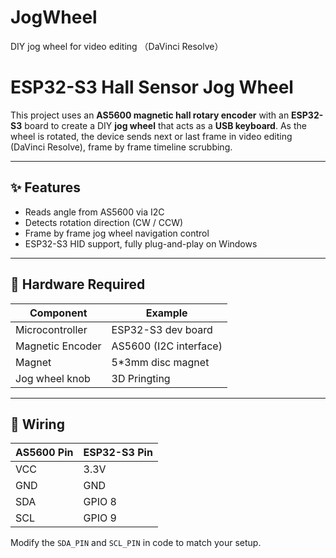 # JogWheel
 DIY jog wheel for video editing （DaVinci Resolve）

 # ESP32-S3 Hall Sensor Jog Wheel

This project uses an **AS5600 magnetic hall rotary encoder** with an **ESP32-S3** board to create a DIY **jog wheel** that acts as a **USB keyboard**. As the wheel is rotated, the device sends next or last frame in video editing (DaVinci Resolve), frame by frame timeline scrubbing.

---

## ✨ Features

-  Reads angle from AS5600 via I2C
-  Detects rotation direction (CW / CCW)
-  Frame by frame jog wheel navigation control
-  ESP32-S3 HID support, fully plug-and-play on Windows

---

## 🧰 Hardware Required

| Component            | Example                    |
|---------------------|----------------------------|
| Microcontroller      | ESP32-S3 dev board  |
| Magnetic Encoder     | AS5600 (I2C interface)     |
| Magnet               | 5*3mm disc magnet |
| Jog wheel knob  | 3D Pringting          |

---

## 🔌 Wiring

| AS5600 Pin | ESP32-S3 Pin |
|------------|--------------|
| VCC        | 3.3V     |
| GND        | GND           |
| SDA        | GPIO 8        |
| SCL        | GPIO 9        |

Modify the `SDA_PIN` and `SCL_PIN` in code to match your setup.






